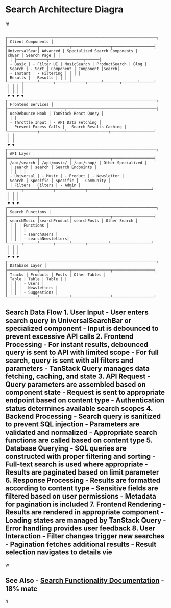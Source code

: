# Search Architecture Diagra

m

```

┌─────────────────────────────────────────────────────────────────┐
│ Client Components │
├─────────────┬─────────────┬─────────────────┬──────────────────┤
│UniversalSear│ Advanced │ Specialized Search Components │
│chBar │ Search Page │ │
│ │ ├─────────────┬───────────────┬──────┤
│ - Basic │ - Filter UI │ MusicSearch │ ProductSearch │ Blog │
│ Search │ - Sort │ Component │ Component │Search│
│ - Instant │ - Filtering │ │ │ │
│ Results │ - Results │ │ │ │
└──────┬──────┴──────┬──────┴──────┬──────┴───────┬───────┴──────┘
 │ │ │ │
 │ │ │ │
 ▼ ▼ ▼ ▼
┌─────────────────────────────────────────────────────────────────┐
│ Frontend Services │
├─────────────────────────┬───────────────────────────────────────┤
│ useDebounce Hook │ TanStack React Query │
│ │ │
│ - Throttle Input │ - API Data Fetching │
│ - Prevent Excess Calls │ - Search Results Caching │
└─────────────┬───────────┴──────────────────┬───────────────────┘
 │ │
 │ │
 ▼ ▼
┌─────────────────────────────────────────────────────────────────┐
│ API Layer │
├─────────────┬─────────────┬─────────────────┬──────────────────┤
│ /api/search │ /api/music/ │ /api/shop/ │ Other Specialized │
│ │ search │ search │ Search Endpoints │
│ │ │ │ │
│ - Universal │ - Music │ - Product │ - Newsletter │
│ Search │ Specific │ Specific │ - Community │
│ │ Filters │ Filters │ - Admin │
└──────┬──────┴──────┬──────┴──────┬─────────┴──────────────────┘
 │ │ │
 │ │ │
 ▼ ▼ ▼
┌─────────────────────────────────────────────────────────────────┐
│ Search Functions │
├─────────────┬─────────────┬─────────────────┬──────────────────┤
│ searchMusic │searchProduct│ searchPosts │ Other Search │
│ │ │ │ Functions │
│ │ │ │ │
│ │ │ │ - searchUsers │
│ │ │ │ - searchNewsletters│
└──────┬──────┴──────┬──────┴──────┬─────────┴──────────────────┘
 │ │ │
 │ │ │
 ▼ ▼ ▼
┌─────────────────────────────────────────────────────────────────┐
│ Database Layer │
├─────────────┬─────────────┬─────────────────┬──────────────────┤
│ Tracks │ Products │ Posts │ Other Tables │
│ Table │ Table │ Table │ │
│ │ │ │ - Users │
│ │ │ │ - Newsletters │
│ │ │ │ - Suggestions │
└─────────────┴─────────────┴─────────────────┴──────────────────┘
```

## Search Data Flow 1. **User Input** - User enters search query in UniversalSearchBar or specialized component - Input is debounced to prevent excessive API calls 2. **Frontend Processing** - For instant results, debounced query is sent to API with limited scope - For full search, query is sent with all filters and parameters - TanStack Query manages data fetching, caching, and state 3. **API Request** - Query parameters are assembled based on component state - Request is sent to appropriate endpoint based on content type - Authentication status determines available search scopes 4. **Backend Processing** - Search query is sanitized to prevent SQL injection - Parameters are validated and normalized - Appropriate search functions are called based on content type 5. **Database Querying** - SQL queries are constructed with proper filtering and sorting - Full-text search is used where appropriate - Results are paginated based on limit parameter 6. **Response Processing** - Results are formatted according to content type - Sensitive fields are filtered based on user permissions - Metadata for pagination is included 7. **Frontend Rendering** - Results are rendered in appropriate component - Loading states are managed by TanStack Query - Error handling provides user feedback 8. **User Interaction** - Filter changes trigger new searches - Pagination fetches additional results - Result selection navigates to details vie

w

## See Also - [Search Functionality Documentation](search-system.md) - 18% matc

h